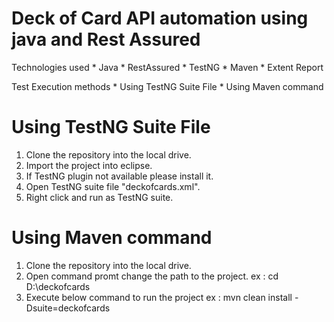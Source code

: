 # Deck of Card API automation using java and Rest Assured
Technologies used
	* Java
	* RestAssured
	* TestNG
	* Maven
	* Extent Report
	
Test Execution methods
	* Using TestNG Suite File
	* Using Maven command
	
# Using TestNG Suite File
1. Clone the repository into the local drive.
2. Import the project into eclipse.
3. If TestNG plugin not available please install it.
4. Open TestNG suite file "deckofcards.xml".
5. Right click and run as TestNG suite.

# Using Maven command
1. Clone the repository into the local drive.
2. Open command promt change the path to the project.
   ex : cd D:\deckofcards
3. Execute below command to run the project
   ex : mvn clean install -Dsuite=deckofcards
